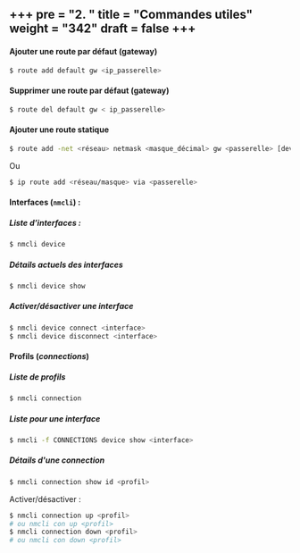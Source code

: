 +++
pre = "<b>2. </b>"
title = "Commandes utiles"
weight = "342"
draft = false
+++
-------------------

#### Ajouter une route par défaut (gateway)
```bash
$ route add default gw <ip_passerelle>
```

#### Supprimer une route par défaut (gateway)
```bash
$ route del default gw < ip_passerelle>
```

#### Ajouter une route statique
```bash
$ route add -net <réseau> netmask <masque_décimal> gw <passerelle> [dev <interface_de_sortie>]
```
Ou
```bash
$ ip route add <réseau/masque> via <passerelle>
```

#### Interfaces (`nmcli`) :

##### Liste d’interfaces :
```bash
$ nmcli device
```

##### Détails actuels des interfaces
```bash
$ nmcli device show
```

##### Activer/désactiver une interface
```bash
$ nmcli device connect <interface>
$ nmcli device disconnect <interface>
```

#### Profils (*connections*)

##### Liste de profils
```bash
$ nmcli connection
```

##### Liste pour une interface
```bash
$ nmcli -f CONNECTIONS device show <interface>
```

##### Détails d'une connection
```bash
$ nmcli connection show id <profil>
```

Activer/désactiver :
```bash
$ nmcli connection up <profil>
# ou nmcli con up <profil>
$ nmcli connection down <profil>
# ou nmcli con down <profil>
```

